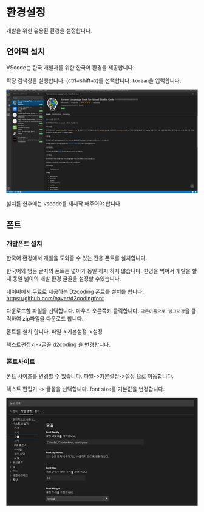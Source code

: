 # 환경설정
개발을 위한 유용환 환경을 설정합니다.

## 언어팩 설치
VScode는 한국 개발자를 위한 한국어 환경을 제공합니다.

확장 검색창을 실행합니다. (ctrl+shift+x)를 선택합니다.
`korean`을 입력합니다.

![korean](./img/korean.png)

섫치를 한후에는 vscode를 재시작 해주어야 합니다.

## 폰트

### 개발폰트 설치
한국어 환경에서 개발을 도와줄 수 있는 전용 폰트를 설치합니다.

한국어와 영문 글자의 폰트는 넓이가 동일 하지 하지 않습니다. 한영을 썩어서 개발을 할 때 동일 넓이의 개발 환경 글꼴을 설정할 수있습니다. 

네이버에서 무료로 제공하는 D2coding 폰트를 설치를 합니다.
https://github.com/naver/d2codingfont

다운로드할 파일을 선택합니다.
마우스 오른쪽키 클릭합니다. `다른이름으로 링크저장`을 클릭하여 zip파일을 다운로드 합니다.

폰트를 설치 합니다.
파일->기본설정->설정

택스트편집기->글꼴
d2coding 을 변경합니다.

### 폰트사이트
폰트 사이즈를 변경할 수 있습니다.
파일->기본설정->설정 으로 이동합니다.

텍스트 편집기 -> 글꼴을 선택합니다. font size를 기본값을 변경합니다.

![korean](./img/font_size.png)